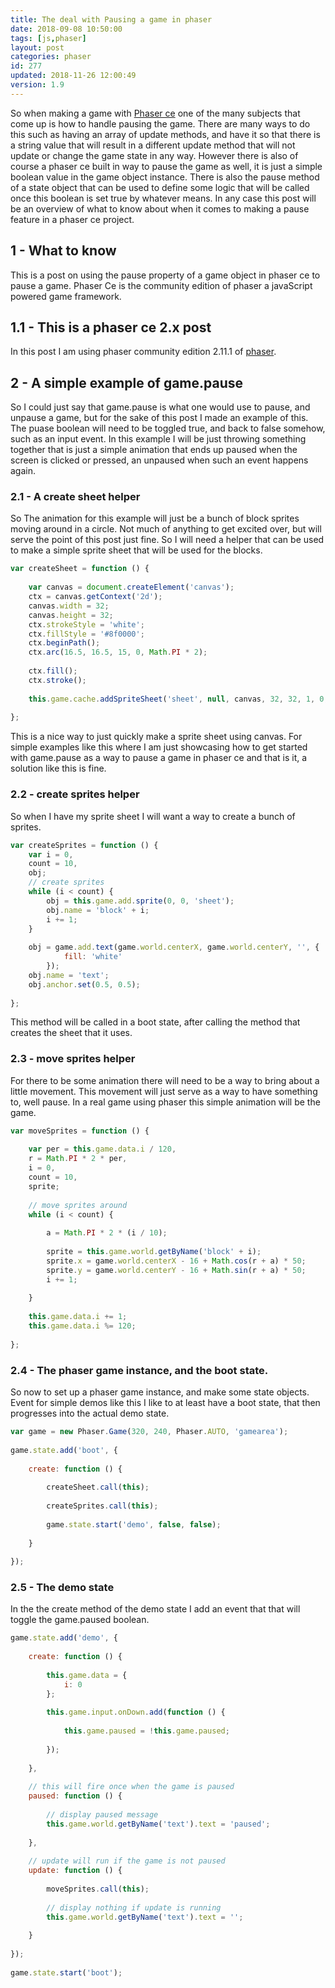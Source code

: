 ```yaml
---
title: The deal with Pausing a game in phaser
date: 2018-09-08 10:50:00
tags: [js,phaser]
layout: post
categories: phaser
id: 277
updated: 2018-11-26 12:00:49
version: 1.9
---
```


So when making a game with [Phaser ce](https://photonstorm.github.io/phaser-ce/) one of the many subjects that come up is how to handle pausing the game. There are many ways to do this such as having an array of update methods, and have it so that there is a string value that will result in a different update method that will not update or change the game state in any way. However there is also of course a phaser ce built in way to pause the game as well, it is just a simple boolean value in the game object instance. There is also the pause method of a state object that can be used to define some logic that will be called once this boolean is set true by whatever means. In any case this post will be an overview of what to know about when it comes to making a pause feature in a phaser ce project.

<!-- more -->

## 1 - What to know

This is a post on using the pause property of a game object in phaser ce to pause a game. Phaser Ce is the community edition of phaser a javaScript powered game framework.

## 1.1 - This is a phaser ce 2.x post

In this post I am using phaser community edition 2.11.1 of [phaser](https://phaser.io/).


## 2 - A simple example of game.pause

So I could just say that game.pause is what one would use to pause, and unpause a game, but for the sake of this post I made an example of this. The puase boolean will need to be toggled true, and back to false somehow, such as an input event. In this example I will be just throwing something together that is just a simple animation that ends up paused when the screen is clicked or pressed, an unpaused when such an event happens again.

### 2.1 - A create sheet helper

So The animation for this example will just be a bunch of block sprites moving around in a circle. Not much of anything to get excited over, but will serve the point of this post just fine. So I will need a helper that can be used to make a simple sprite sheet that will be used for the blocks.

```js
var createSheet = function () {
 
    var canvas = document.createElement('canvas');
    ctx = canvas.getContext('2d');
    canvas.width = 32;
    canvas.height = 32;
    ctx.strokeStyle = 'white';
    ctx.fillStyle = '#8f0000';
    ctx.beginPath();
    ctx.arc(16.5, 16.5, 15, 0, Math.PI * 2);
 
    ctx.fill();
    ctx.stroke();
 
    this.game.cache.addSpriteSheet('sheet', null, canvas, 32, 32, 1, 0, 0);
 
};
```

This is a nice way to just quickly make a sprite sheet using canvas. For simple examples like this where I am just showcasing how to get started with game.pause as a way to pause a game in phaser ce and that is it, a solution like this is fine.

### 2.2 - create sprites helper

So when I have my sprite sheet I will want a way to create a bunch of sprites.

```js
var createSprites = function () {
    var i = 0,
    count = 10,
    obj;
    // create sprites
    while (i < count) {
        obj = this.game.add.sprite(0, 0, 'sheet');
        obj.name = 'block' + i;
        i += 1;
    }
 
    obj = game.add.text(game.world.centerX, game.world.centerY, '', {
            fill: 'white'
        });
    obj.name = 'text';
    obj.anchor.set(0.5, 0.5);
 
};
```

This method will be called in a boot state, after calling the method that creates the sheet that it uses.

### 2.3 - move sprites helper

For there to be some animation there will need to be a way to bring about a little movement. This movement will just serve as a way to have something to, well pause. In a real game using phaser this simple animation will be the game.

```js
var moveSprites = function () {
 
    var per = this.game.data.i / 120,
    r = Math.PI * 2 * per,
    i = 0,
    count = 10,
    sprite;
 
    // move sprites around
    while (i < count) {
 
        a = Math.PI * 2 * (i / 10);
 
        sprite = this.game.world.getByName('block' + i);
        sprite.x = game.world.centerX - 16 + Math.cos(r + a) * 50;
        sprite.y = game.world.centerY - 16 + Math.sin(r + a) * 50;
        i += 1;
 
    }
 
    this.game.data.i += 1;
    this.game.data.i %= 120;
 
};
```

### 2.4 - The phaser game instance, and the boot state.

So now to set up a phaser game instance, and make some state objects. Event for simple demos like this I like to at least have a boot state, that then progresses into the actual demo state.

```js
var game = new Phaser.Game(320, 240, Phaser.AUTO, 'gamearea');
 
game.state.add('boot', {
 
    create: function () {
 
        createSheet.call(this);
 
        createSprites.call(this);
 
        game.state.start('demo', false, false);
 
    }
 
});
```

### 2.5 - The demo state

In the the create method of the demo state I add an event that that will toggle the game.paused boolean.

```js
game.state.add('demo', {
 
    create: function () {
 
        this.game.data = {
            i: 0
        };
 
        this.game.input.onDown.add(function () {
 
            this.game.paused = !this.game.paused;
 
        });
 
    },
 
    // this will fire once when the game is paused
    paused: function () {
 
        // display paused message
        this.game.world.getByName('text').text = 'paused';
 
    },
 
    // update will run if the game is not paused
    update: function () {
 
        moveSprites.call(this);
 
        // display nothing if update is running
        this.game.world.getByName('text').text = '';
 
    }
 
});
 
game.state.start('boot');
```
